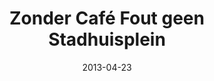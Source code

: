 ---
title: "Zonder Café Fout geen Stadhuisplein"
type: article
org: Vers Beton
date: 2013-04-23
slug: zonder-cafe-fout-geen-stadhuisplein
link: https://versbeton.nl/2013/04/zonder-cafe-fout-geen-stadhuisplein/
external: true
---